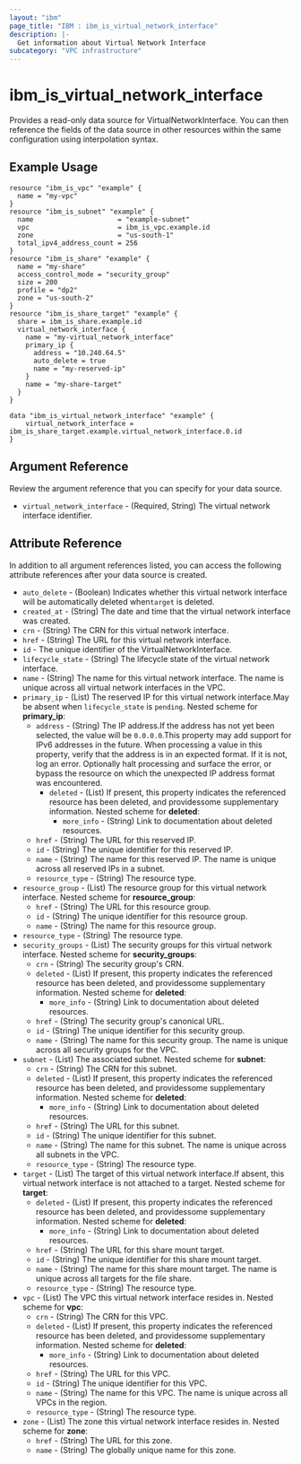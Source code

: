 ```yaml
---
layout: "ibm"
page_title: "IBM : ibm_is_virtual_network_interface"
description: |-
  Get information about Virtual Network Interface
subcategory: "VPC infrastructure"
---
```


# ibm_is_virtual_network_interface

Provides a read-only data source for VirtualNetworkInterface. You can then reference the fields of the data source in other resources within the same configuration using interpolation syntax.

## Example Usage

```hcl
resource "ibm_is_vpc" "example" {
  name = "my-vpc"
}
resource "ibm_is_subnet" "example" {
  name                     = "example-subnet"
  vpc                      = ibm_is_vpc.example.id
  zone                     = "us-south-1"
  total_ipv4_address_count = 256
}
resource "ibm_is_share" "example" {
  name = "my-share"
  access_control_mode = "security_group"
  size = 200
  profile = "dp2"
  zone = "us-south-2"
}
resource "ibm_is_share_target" "example" {
  share = ibm_is_share.example.id
  virtual_network_interface {
    name = "my-virtual_network_interface"
    primary_ip {
      address = "10.240.64.5"
      auto_delete = true
      name = "my-reserved-ip"
    }
    name = "my-share-target"
  }
}

data "ibm_is_virtual_network_interface" "example" {
	virtual_network_interface = ibm_is_share_target.example.virtual_network_interface.0.id
}
```

## Argument Reference

Review the argument reference that you can specify for your data source.

- `virtual_network_interface` - (Required, String) The virtual network interface identifier.

## Attribute Reference

In addition to all argument references listed, you can access the following attribute references after your data source is created.

- `auto_delete` - (Boolean) Indicates whether this virtual network interface will be automatically deleted when`target` is deleted.
- `created_at` - (String) The date and time that the virtual network interface was created.
- `crn` - (String) The CRN for this virtual network interface.
- `href` - (String) The URL for this virtual network interface.
- `id` - The unique identifier of the VirtualNetworkInterface.
- `lifecycle_state` - (String) The lifecycle state of the virtual network interface.
- `name` - (String) The name for this virtual network interface. The name is unique across all virtual network interfaces in the VPC.
- `primary_ip` - (List) The reserved IP for this virtual network interface.May be absent when `lifecycle_state` is `pending`.
	Nested scheme for **primary_ip**:
	- `address` - (String) The IP address.If the address has not yet been selected, the value will be `0.0.0.0`.This property may add support for IPv6 addresses in the future. When processing a value in this property, verify that the address is in an expected format. If it is not, log an error. Optionally halt processing and surface the error, or bypass the resource on which the unexpected IP address format was encountered.
	  - `deleted` - (List) If present, this property indicates the referenced resource has been deleted, and providessome supplementary information.
		Nested scheme for **deleted**:
		- `more_info` - (String) Link to documentation about deleted resources.
	- `href` - (String) The URL for this reserved IP.
	- `id` - (String) The unique identifier for this reserved IP.
	- `name` - (String) The name for this reserved IP. The name is unique across all reserved IPs in a subnet.
	- `resource_type` - (String) The resource type.
- `resource_group` - (List) The resource group for this virtual network interface.
	Nested scheme for **resource_group**:
	- `href` - (String) The URL for this resource group.
	- `id` - (String) The unique identifier for this resource group.
	- `name` - (String) The name for this resource group.
- `resource_type` - (String) The resource type.
- `security_groups` - (List) The security groups for this virtual network interface.
	Nested scheme for **security_groups**:
	- `crn` - (String) The security group's CRN.
	- `deleted` - (List) If present, this property indicates the referenced resource has been deleted, and providessome supplementary information.
		Nested scheme for **deleted**:
		- `more_info` - (String) Link to documentation about deleted resources.
	- `href` - (String) The security group's canonical URL.
	- `id` - (String) The unique identifier for this security group.
	- `name` - (String) The name for this security group. The name is unique across all security groups for the VPC.
- `subnet` - (List) The associated subnet.
	Nested scheme for **subnet**:
	- `crn` - (String) The CRN for this subnet.
	- `deleted` - (List) If present, this property indicates the referenced resource has been deleted, and providessome supplementary information.
		Nested scheme for **deleted**:
		- `more_info` - (String) Link to documentation about deleted resources.
	- `href` - (String) The URL for this subnet.
	- `id` - (String) The unique identifier for this subnet.
	- `name` - (String) The name for this subnet. The name is unique across all subnets in the VPC.
	- `resource_type` - (String) The resource type.
- `target` - (List) The target of this virtual network interface.If absent, this virtual network interface is not attached to a target.
	Nested scheme for **target**:
	- `deleted` - (List) If present, this property indicates the referenced resource has been deleted, and providessome supplementary information.
		Nested scheme for **deleted**:
		- `more_info` - (String) Link to documentation about deleted resources.
	- `href` - (String) The URL for this share mount target.  
	- `id` - (String) The unique identifier for this share mount target.  
	- `name` - (String) The name for this share mount target. The name is unique across all targets for the file share.
	- `resource_type` - (String) The resource type.
- `vpc` - (List) The VPC this virtual network interface resides in.
	Nested scheme for **vpc**:
	- `crn` - (String) The CRN for this VPC.
	- `deleted` - (List) If present, this property indicates the referenced resource has been deleted, and providessome supplementary information.
		Nested scheme for **deleted**:
		- `more_info` - (String) Link to documentation about deleted resources.
	- `href` - (String) The URL for this VPC.
	- `id` - (String) The unique identifier for this VPC.
	- `name` - (String) The name for this VPC. The name is unique across all VPCs in the region.
	- `resource_type` - (String) The resource type.
- `zone` - (List) The zone this virtual network interface resides in.
	Nested scheme for **zone**:
	- `href` - (String) The URL for this zone.
	- `name` - (String) The globally unique name for this zone.
	  

